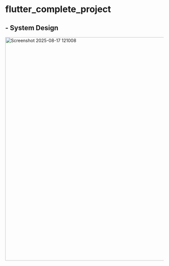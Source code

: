 # flutter_complete_project


## - System Design 
<img width="619" height="711" alt="Screenshot 2025-08-17 121008" src="https://github.com/user-attachments/assets/7d42ca65-78b9-4a63-b9c5-6a4a31cfe322" />
